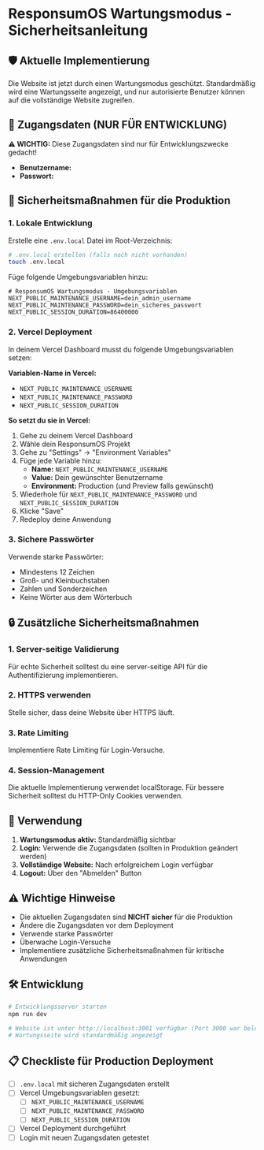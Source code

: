 # ResponsumOS Wartungsmodus - Sicherheitsanleitung

## 🛡️ Aktuelle Implementierung

Die Website ist jetzt durch einen Wartungsmodus geschützt. Standardmäßig wird eine Wartungsseite angezeigt, und nur autorisierte Benutzer können auf die vollständige Website zugreifen.

## 🔐 Zugangsdaten (NUR FÜR ENTWICKLUNG)

**⚠️ WICHTIG:** Diese Zugangsdaten sind nur für Entwicklungszwecke gedacht!

- **Benutzername:**
- **Passwort:** 

## 🚨 Sicherheitsmaßnahmen für die Produktion

### 1. Lokale Entwicklung
Erstelle eine `.env.local` Datei im Root-Verzeichnis:

```bash
# .env.local erstellen (falls noch nicht vorhanden)
touch .env.local
```

Füge folgende Umgebungsvariablen hinzu:
```env
# ResponsumOS Wartungsmodus - Umgebungsvariablen
NEXT_PUBLIC_MAINTENANCE_USERNAME=dein_admin_username
NEXT_PUBLIC_MAINTENANCE_PASSWORD=dein_sicheres_passwort
NEXT_PUBLIC_SESSION_DURATION=86400000
```

### 2. Vercel Deployment
In deinem Vercel Dashboard musst du folgende Umgebungsvariablen setzen:

**Variablen-Name in Vercel:**
- `NEXT_PUBLIC_MAINTENANCE_USERNAME`
- `NEXT_PUBLIC_MAINTENANCE_PASSWORD` 
- `NEXT_PUBLIC_SESSION_DURATION`

**So setzt du sie in Vercel:**
1. Gehe zu deinem Vercel Dashboard
2. Wähle dein ResponsumOS Projekt
3. Gehe zu "Settings" → "Environment Variables"
4. Füge jede Variable hinzu:
   - **Name:** `NEXT_PUBLIC_MAINTENANCE_USERNAME`
   - **Value:** Dein gewünschter Benutzername
   - **Environment:** Production (und Preview falls gewünscht)
5. Wiederhole für `NEXT_PUBLIC_MAINTENANCE_PASSWORD` und `NEXT_PUBLIC_SESSION_DURATION`
6. Klicke "Save"
7. Redeploy deine Anwendung

### 3. Sichere Passwörter
Verwende starke Passwörter:
- Mindestens 12 Zeichen
- Groß- und Kleinbuchstaben
- Zahlen und Sonderzeichen
- Keine Wörter aus dem Wörterbuch

## 🔒 Zusätzliche Sicherheitsmaßnahmen

### 1. Server-seitige Validierung
Für echte Sicherheit solltest du eine server-seitige API für die Authentifizierung implementieren.

### 2. HTTPS verwenden
Stelle sicher, dass deine Website über HTTPS läuft.

### 3. Rate Limiting
Implementiere Rate Limiting für Login-Versuche.

### 4. Session-Management
Die aktuelle Implementierung verwendet localStorage. Für bessere Sicherheit solltest du HTTP-Only Cookies verwenden.

## 📝 Verwendung

1. **Wartungsmodus aktiv:** Standardmäßig sichtbar
2. **Login:** Verwende die Zugangsdaten (sollten in Produktion geändert werden)
3. **Vollständige Website:** Nach erfolgreichem Login verfügbar
4. **Logout:** Über den "Abmelden" Button

## ⚠️ Wichtige Hinweise

- Die aktuellen Zugangsdaten sind **NICHT sicher** für die Produktion
- Ändere die Zugangsdaten vor dem Deployment
- Verwende starke Passwörter
- Überwache Login-Versuche
- Implementiere zusätzliche Sicherheitsmaßnahmen für kritische Anwendungen

## 🛠️ Entwicklung

```bash
# Entwicklungsserver starten
npm run dev

# Website ist unter http://localhost:3001 verfügbar (Port 3000 war belegt)
# Wartungsseite wird standardmäßig angezeigt
```

## 📋 Checkliste für Production Deployment

- [ ] `.env.local` mit sicheren Zugangsdaten erstellt
- [ ] Vercel Umgebungsvariablen gesetzt:
  - [ ] `NEXT_PUBLIC_MAINTENANCE_USERNAME`
  - [ ] `NEXT_PUBLIC_MAINTENANCE_PASSWORD`
  - [ ] `NEXT_PUBLIC_SESSION_DURATION`
- [ ] Vercel Deployment durchgeführt
- [ ] Login mit neuen Zugangsdaten getestet
